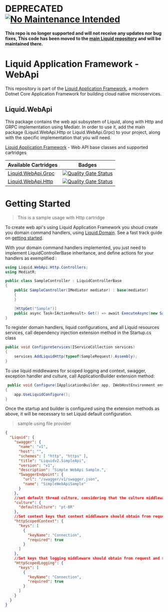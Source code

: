 # DEPRECATED [![No Maintenance Intended](http://unmaintained.tech/badge.svg)](http://unmaintained.tech/)
**This repo is no longer supported and will not receive any updates nor bug fixes, This code has been moved to the [main Liquid repository](https://github.com/Avanade/Liquid-Application-Framework) and will be maintained there.**


Liquid Application Framework - WebApi
===================================

This repository is part of the [Liquid Application Framework](https://github.com/Avanade/Liquid-Application-Framework), a modern Dotnet Core Application Framework for building cloud native microservices.

Liquid.WebApi
-----------
This package contains the web api subsystem of Liquid, along with Http and GRPC implementation using Mediatr. In order to use it, add the main package (Liquid.WebApi.Http or Liquid.WebApi.Grpc) to your project, along with the specific implementation that you will need. 

[Liquid Application Framework](https://github.com/Avanade/Liquid-Application-Framework) - Web API base classes and supported cartridges

|Available Cartridges|Badges|
|:--|--|
|[Liquid.WebApi.Grpc](https://github.com/Avanade/Liquid.Services/tree/main/src/Liquid.WebApi.Grpc)|[![Quality Gate Status](https://sonarcloud.io/api/project_badges/measure?project=Avanade_Liquid.WebApi.Grpc&metric=alert_status)](https://sonarcloud.io/dashboard?id=Avanade_Liquid.WebApi.Grpc)|
|[Liquid.WebApi.Http](https://github.com/Avanade/Liquid.Services/tree/main/src/Liquid.WebApi.Http)|[![Quality Gate Status](https://sonarcloud.io/api/project_badges/measure?project=Avanade_Liquid.WebApi.Http&metric=alert_status)](https://sonarcloud.io/dashboard?id=Avanade_Liquid.WebApi.Http)|

Getting Started
==
> This is a sample usage with Http cartridge

To create web api's using Liquid Application Framework you shoud create you domain command handlers, using [Liquid.Domain](https://github.com/Avanade/Liquid.Domain). See a fast track guide on [getting started](https://github.com/Avanade/Liquid.Domain#readme).

With your domain command handlers implemented, you just need to implement LiquidControllerBase inheritance, and define actions for your handlers as exemplified :

```C#
using Liquid.WebApi.Http.Controllers;
using MediatR;
```
```C#
public class SampleController : LiquidControllerBase
{
    public SampleController(IMediator mediator) : base(mediator)
    {
    }

    [HttpGet("Sample")]
    public async Task<IActionResult> Get() => await ExecuteAsync(new SampleRequest(), HttpStatusCode.OK);
}

```
To register domain handlers, liquid configurations, and all Liquid resources services, call dependency injection extension method in the Startup.cs class
```C#
public void ConfigureServices(IServiceCollection services)
{
    services.AddLiquidHttp(typeof(SampleRequest).Assembly);
} 
```
To use liquid middlewares for scoped logging and context, swagger, exception handler and culture, call ApplicationBuilder extension method:
```C#
 public void Configure(IApplicationBuilder app, IWebHostEnvironment env)
{  
    app.UseLiquidConfigure();
}
```

Once the startup and builder is configured using the extension methods as above, it will be necessary to set Liquid default configuration. 
> sample using file provider
```Json
{  
  "Liquid": {
    "swagger": {
      "name": "v1",
      "host": "",
      "schemes": [ "http", "https" ],
      "title": "Liquidv2.SimpleApi",
      "version": "v1",
      "description": "Simple WebApi Sample.",
      "SwaggerEndpoint": {
        "url": "/swagger/v1/swagger.json",
        "name": "SimpleWebApiSample"
      }
    },
    //set default thread culture, considering that the culture middleware prioritizes the culture informed in the request.
    "culture": {
      "defaultCulture": "pt-BR"
    },
    //Set context keys that context middleware should obtain from request and set as scoped context.
    "httpScopedContext": {
      "keys": [
        {
          "keyName": "Connection",
          "required": true
        }
      ]
    },
    //Set keys that logging middleware should obtain from request and set as scoped logging header.
    "HttpScopedLogging": {
      "keys": [
        {
          "keyName": "Connection",
          "required": true
        }
      ]
    }
  }
}

```
